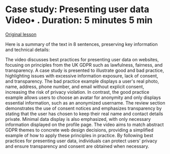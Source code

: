 # Case study: Presenting user data Video• . Duration: 5 minutes 5 min

[Original lesson](https://www.coursera.org/learn/uol-web-development/lecture/eKzsH/case-study-presenting-user-data)

Here is a summary of the text in 8 sentences, preserving key information and technical details:

The video discusses best practices for presenting user data on websites, focusing on principles from the UK GDPR such as lawfulness, fairness, and transparency. A case study is presented to illustrate good and bad practice, highlighting issues with excessive information exposure, lack of consent, and transparency. The bad practice example displays a user's real photo, name, address, phone number, and email without explicit consent, increasing the risk of privacy violation. In contrast, the good practice example allows users to choose an avatar for anonymity and only displays essential information, such as an anonymized username. The review section demonstrates the use of consent notices and emphasizes transparency by stating that the user has chosen to keep their real name and contact details private. Minimal data display is also emphasized, with only necessary information displayed on the profile page. The video aims to match abstract GDPR themes to concrete web design decisions, providing a simplified example of how to apply these principles in practice. By following best practices for presenting user data, individuals can protect users' privacy and ensure transparency and consent are obtained when necessary.

